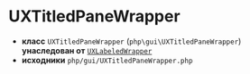 # UXTitledPaneWrapper

- **класс** `UXTitledPaneWrapper` (`php\gui\UXTitledPaneWrapper`) **унаследован от** [`UXLabeledWrapper`](https://github.com/jphp-compiler/develnext/blob/master/dn-app-framework/api-docs/classes/php/gui/UXLabeledWrapper.ru.md)
- **исходники** `php/gui/UXTitledPaneWrapper.php`